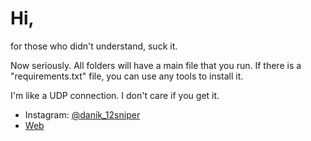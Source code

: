 # Hi,
for those who didn't understand, suck it.



Now seriously. All folders will have a main file that you run. If there is a "requirements.txt" file, you can use any tools to install it.

I'm like a UDP connection. I don't care if you get it.
- Instagram: [@danik_12sniper](https://instagram.com/danik12_sniper)
- [Web](https://termux.wz.cz)

<!---
danb1551/danb1551 is a ✨ special ✨ repository because its `README.md` (this file) appears on your GitHub profile.
You can click the Preview link to take a look at your changes.
--->